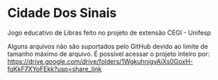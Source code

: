 # Cidade Dos Sinais
Jogo educativo de Libras feito no projeto de extensão CEGI - Unifesp


Alguns arquivos não são suportados pelo GitHub devido ao limite de tamanho máximo de arquivo.
É possível acessar o projeto inteiro por: https://drive.google.com/drive/folders/1WgkuhnigyAiXs0GoxH-fqKkF7XYoFEkk?usp=share_link
